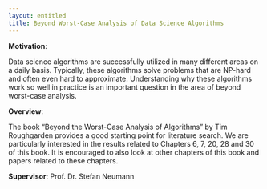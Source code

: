 ```yaml
---
layout: entitled
title: Beyond Worst-Case Analysis of Data Science Algorithms
---
```


**Motivation**: 

Data science algorithms are successfully utilized in many different areas on a daily basis. Typically, these algorithms solve problems that are NP-hard and often even hard to approximate. Understanding why these algorithms work so well in practice is an important question in the area of beyond worst-case analysis.

**Overview**: 

The book “Beyond the Worst-Case Analysis of Algorithms” by Tim Roughgarden provides a good starting point for literature search. We are particularly interested in the results related to Chapters 6, 7, 20, 28 and 30 of this book. It is encouraged to also look at other chapters of this book and papers related to these chapters.

**Supervisor**: Prof. Dr. Stefan Neumann